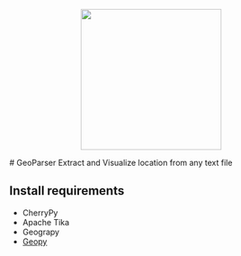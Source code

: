 
<p align="center">
  <img src="https://raw.githubusercontent.com/MBoustani/GeoParser/master/logo.png"  width="250"/>
</p>
# GeoParser
Extract and Visualize location from any text file


## Install requirements
- CherryPy
- Apache Tika
- Geograpy
- [Geopy](http:"google.com")
